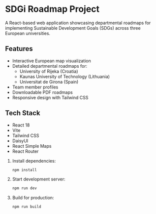 # SDGi Roadmap Project

A React-based web application showcasing departmental roadmaps for implementing Sustainable Development Goals (SDGs) across three European universities.

## Features

- Interactive European map visualization
- Detailed departmental roadmaps for:
  - University of Rijeka (Croatia)
  - Kaunas University of Technology (Lithuania)
  - Universitat de Girona (Spain)
- Team member profiles
- Downloadable PDF roadmaps
- Responsive design with Tailwind CSS

## Tech Stack

- React 18
- Vite
- Tailwind CSS
- DaisyUI
- React Simple Maps
- React Router

1. Install dependencies:
   ```bash
   npm install
   ```

2. Start development server:
   ```bash
   npm run dev
   ```

3. Build for production:
   ```bash
   npm run build
   ```